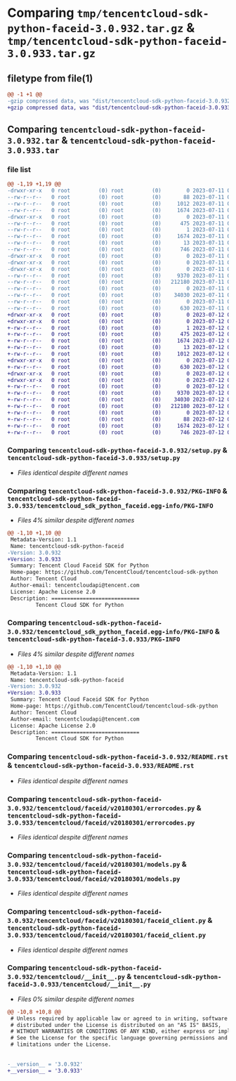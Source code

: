 # Comparing `tmp/tencentcloud-sdk-python-faceid-3.0.932.tar.gz` & `tmp/tencentcloud-sdk-python-faceid-3.0.933.tar.gz`

## filetype from file(1)

```diff
@@ -1 +1 @@
-gzip compressed data, was "dist/tencentcloud-sdk-python-faceid-3.0.932.tar", last modified: Tue Jul 11 00:45:59 2023, max compression
+gzip compressed data, was "dist/tencentcloud-sdk-python-faceid-3.0.933.tar", last modified: Wed Jul 12 00:30:03 2023, max compression
```

## Comparing `tencentcloud-sdk-python-faceid-3.0.932.tar` & `tencentcloud-sdk-python-faceid-3.0.933.tar`

### file list

```diff
@@ -1,19 +1,19 @@
-drwxr-xr-x   0 root         (0) root         (0)        0 2023-07-11 00:45:59.000000 tencentcloud-sdk-python-faceid-3.0.932/
--rw-r--r--   0 root         (0) root         (0)       88 2023-07-11 00:45:59.000000 tencentcloud-sdk-python-faceid-3.0.932/setup.cfg
--rw-r--r--   0 root         (0) root         (0)     1012 2023-07-11 00:45:58.000000 tencentcloud-sdk-python-faceid-3.0.932/setup.py
--rw-r--r--   0 root         (0) root         (0)     1674 2023-07-11 00:45:59.000000 tencentcloud-sdk-python-faceid-3.0.932/PKG-INFO
-drwxr-xr-x   0 root         (0) root         (0)        0 2023-07-11 00:45:59.000000 tencentcloud-sdk-python-faceid-3.0.932/tencentcloud_sdk_python_faceid.egg-info/
--rw-r--r--   0 root         (0) root         (0)      475 2023-07-11 00:45:59.000000 tencentcloud-sdk-python-faceid-3.0.932/tencentcloud_sdk_python_faceid.egg-info/SOURCES.txt
--rw-r--r--   0 root         (0) root         (0)        1 2023-07-11 00:45:59.000000 tencentcloud-sdk-python-faceid-3.0.932/tencentcloud_sdk_python_faceid.egg-info/dependency_links.txt
--rw-r--r--   0 root         (0) root         (0)     1674 2023-07-11 00:45:59.000000 tencentcloud-sdk-python-faceid-3.0.932/tencentcloud_sdk_python_faceid.egg-info/PKG-INFO
--rw-r--r--   0 root         (0) root         (0)       13 2023-07-11 00:45:59.000000 tencentcloud-sdk-python-faceid-3.0.932/tencentcloud_sdk_python_faceid.egg-info/top_level.txt
--rw-r--r--   0 root         (0) root         (0)      746 2023-07-11 00:45:58.000000 tencentcloud-sdk-python-faceid-3.0.932/README.rst
-drwxr-xr-x   0 root         (0) root         (0)        0 2023-07-11 00:45:59.000000 tencentcloud-sdk-python-faceid-3.0.932/tencentcloud/
-drwxr-xr-x   0 root         (0) root         (0)        0 2023-07-11 00:45:59.000000 tencentcloud-sdk-python-faceid-3.0.932/tencentcloud/faceid/
-drwxr-xr-x   0 root         (0) root         (0)        0 2023-07-11 00:45:59.000000 tencentcloud-sdk-python-faceid-3.0.932/tencentcloud/faceid/v20180301/
--rw-r--r--   0 root         (0) root         (0)     9370 2023-07-11 00:45:58.000000 tencentcloud-sdk-python-faceid-3.0.932/tencentcloud/faceid/v20180301/errorcodes.py
--rw-r--r--   0 root         (0) root         (0)   212180 2023-07-11 00:45:58.000000 tencentcloud-sdk-python-faceid-3.0.932/tencentcloud/faceid/v20180301/models.py
--rw-r--r--   0 root         (0) root         (0)        0 2023-07-11 00:45:58.000000 tencentcloud-sdk-python-faceid-3.0.932/tencentcloud/faceid/v20180301/__init__.py
--rw-r--r--   0 root         (0) root         (0)    34030 2023-07-11 00:45:58.000000 tencentcloud-sdk-python-faceid-3.0.932/tencentcloud/faceid/v20180301/faceid_client.py
--rw-r--r--   0 root         (0) root         (0)        0 2023-07-11 00:45:58.000000 tencentcloud-sdk-python-faceid-3.0.932/tencentcloud/faceid/__init__.py
--rw-r--r--   0 root         (0) root         (0)      630 2023-07-11 00:45:58.000000 tencentcloud-sdk-python-faceid-3.0.932/tencentcloud/__init__.py
+drwxr-xr-x   0 root         (0) root         (0)        0 2023-07-12 00:30:03.000000 tencentcloud-sdk-python-faceid-3.0.933/
+drwxr-xr-x   0 root         (0) root         (0)        0 2023-07-12 00:30:03.000000 tencentcloud-sdk-python-faceid-3.0.933/tencentcloud_sdk_python_faceid.egg-info/
+-rw-r--r--   0 root         (0) root         (0)        1 2023-07-12 00:30:03.000000 tencentcloud-sdk-python-faceid-3.0.933/tencentcloud_sdk_python_faceid.egg-info/dependency_links.txt
+-rw-r--r--   0 root         (0) root         (0)      475 2023-07-12 00:30:03.000000 tencentcloud-sdk-python-faceid-3.0.933/tencentcloud_sdk_python_faceid.egg-info/SOURCES.txt
+-rw-r--r--   0 root         (0) root         (0)     1674 2023-07-12 00:30:03.000000 tencentcloud-sdk-python-faceid-3.0.933/tencentcloud_sdk_python_faceid.egg-info/PKG-INFO
+-rw-r--r--   0 root         (0) root         (0)       13 2023-07-12 00:30:03.000000 tencentcloud-sdk-python-faceid-3.0.933/tencentcloud_sdk_python_faceid.egg-info/top_level.txt
+-rw-r--r--   0 root         (0) root         (0)     1012 2023-07-12 00:30:03.000000 tencentcloud-sdk-python-faceid-3.0.933/setup.py
+drwxr-xr-x   0 root         (0) root         (0)        0 2023-07-12 00:30:03.000000 tencentcloud-sdk-python-faceid-3.0.933/tencentcloud/
+-rw-r--r--   0 root         (0) root         (0)      630 2023-07-12 00:30:03.000000 tencentcloud-sdk-python-faceid-3.0.933/tencentcloud/__init__.py
+drwxr-xr-x   0 root         (0) root         (0)        0 2023-07-12 00:30:03.000000 tencentcloud-sdk-python-faceid-3.0.933/tencentcloud/faceid/
+drwxr-xr-x   0 root         (0) root         (0)        0 2023-07-12 00:30:03.000000 tencentcloud-sdk-python-faceid-3.0.933/tencentcloud/faceid/v20180301/
+-rw-r--r--   0 root         (0) root         (0)        0 2023-07-12 00:30:03.000000 tencentcloud-sdk-python-faceid-3.0.933/tencentcloud/faceid/v20180301/__init__.py
+-rw-r--r--   0 root         (0) root         (0)     9370 2023-07-12 00:30:03.000000 tencentcloud-sdk-python-faceid-3.0.933/tencentcloud/faceid/v20180301/errorcodes.py
+-rw-r--r--   0 root         (0) root         (0)    34030 2023-07-12 00:30:03.000000 tencentcloud-sdk-python-faceid-3.0.933/tencentcloud/faceid/v20180301/faceid_client.py
+-rw-r--r--   0 root         (0) root         (0)   212180 2023-07-12 00:30:03.000000 tencentcloud-sdk-python-faceid-3.0.933/tencentcloud/faceid/v20180301/models.py
+-rw-r--r--   0 root         (0) root         (0)        0 2023-07-12 00:30:03.000000 tencentcloud-sdk-python-faceid-3.0.933/tencentcloud/faceid/__init__.py
+-rw-r--r--   0 root         (0) root         (0)       88 2023-07-12 00:30:03.000000 tencentcloud-sdk-python-faceid-3.0.933/setup.cfg
+-rw-r--r--   0 root         (0) root         (0)     1674 2023-07-12 00:30:03.000000 tencentcloud-sdk-python-faceid-3.0.933/PKG-INFO
+-rw-r--r--   0 root         (0) root         (0)      746 2023-07-12 00:30:03.000000 tencentcloud-sdk-python-faceid-3.0.933/README.rst
```

### Comparing `tencentcloud-sdk-python-faceid-3.0.932/setup.py` & `tencentcloud-sdk-python-faceid-3.0.933/setup.py`

 * *Files identical despite different names*

### Comparing `tencentcloud-sdk-python-faceid-3.0.932/PKG-INFO` & `tencentcloud-sdk-python-faceid-3.0.933/tencentcloud_sdk_python_faceid.egg-info/PKG-INFO`

 * *Files 4% similar despite different names*

```diff
@@ -1,10 +1,10 @@
 Metadata-Version: 1.1
 Name: tencentcloud-sdk-python-faceid
-Version: 3.0.932
+Version: 3.0.933
 Summary: Tencent Cloud Faceid SDK for Python
 Home-page: https://github.com/TencentCloud/tencentcloud-sdk-python
 Author: Tencent Cloud
 Author-email: tencentcloudapi@tencent.com
 License: Apache License 2.0
 Description: ============================
         Tencent Cloud SDK for Python
```

### Comparing `tencentcloud-sdk-python-faceid-3.0.932/tencentcloud_sdk_python_faceid.egg-info/PKG-INFO` & `tencentcloud-sdk-python-faceid-3.0.933/PKG-INFO`

 * *Files 4% similar despite different names*

```diff
@@ -1,10 +1,10 @@
 Metadata-Version: 1.1
 Name: tencentcloud-sdk-python-faceid
-Version: 3.0.932
+Version: 3.0.933
 Summary: Tencent Cloud Faceid SDK for Python
 Home-page: https://github.com/TencentCloud/tencentcloud-sdk-python
 Author: Tencent Cloud
 Author-email: tencentcloudapi@tencent.com
 License: Apache License 2.0
 Description: ============================
         Tencent Cloud SDK for Python
```

### Comparing `tencentcloud-sdk-python-faceid-3.0.932/README.rst` & `tencentcloud-sdk-python-faceid-3.0.933/README.rst`

 * *Files identical despite different names*

### Comparing `tencentcloud-sdk-python-faceid-3.0.932/tencentcloud/faceid/v20180301/errorcodes.py` & `tencentcloud-sdk-python-faceid-3.0.933/tencentcloud/faceid/v20180301/errorcodes.py`

 * *Files identical despite different names*

### Comparing `tencentcloud-sdk-python-faceid-3.0.932/tencentcloud/faceid/v20180301/models.py` & `tencentcloud-sdk-python-faceid-3.0.933/tencentcloud/faceid/v20180301/models.py`

 * *Files identical despite different names*

### Comparing `tencentcloud-sdk-python-faceid-3.0.932/tencentcloud/faceid/v20180301/faceid_client.py` & `tencentcloud-sdk-python-faceid-3.0.933/tencentcloud/faceid/v20180301/faceid_client.py`

 * *Files identical despite different names*

### Comparing `tencentcloud-sdk-python-faceid-3.0.932/tencentcloud/__init__.py` & `tencentcloud-sdk-python-faceid-3.0.933/tencentcloud/__init__.py`

 * *Files 0% similar despite different names*

```diff
@@ -10,8 +10,8 @@
 # Unless required by applicable law or agreed to in writing, software
 # distributed under the License is distributed on an "AS IS" BASIS,
 # WITHOUT WARRANTIES OR CONDITIONS OF ANY KIND, either express or implied.
 # See the License for the specific language governing permissions and
 # limitations under the License.
 
 
-__version__ = '3.0.932'
+__version__ = '3.0.933'
```


